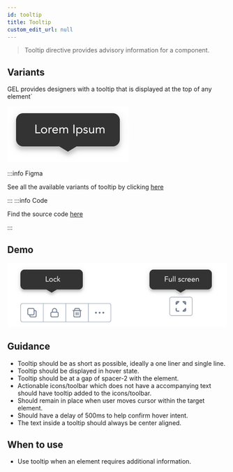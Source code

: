 ```yaml
---
id: tooltip
title: Tooltip
custom_edit_url: null
---
```


> Tooltip directive provides advisory information for a component.

## Variants

GEL provides designers with a tooltip that is displayed at the top of any element`

![Tooltip types](img/tooltip-types.svg)

:::info Figma

See all the available variants of tooltip by clicking [here](https://www.figma.com/file/kzLxtqv6YGL0wotiqzgEo4/GEL-UI-Doc?node-id=8%3A29936)

:::
:::info Code

Find the source code [here](https://primefaces.org/primevue/tooltip)

:::

## Demo

![Tooltip demo](img/tooltip-demo.svg)

## Guidance

* Tooltip should be as short as possible, ideally a one liner and single line.
* Tooltip should be displayed in hover state.
* Tooltip should be at a gap of spacer-2 with the element.
* Actionable icons/toolbar which does not have a accompanying text should have tooltip added to the icons/toolbar.
* Should remain in place when user moves cursor within the target element.
* Should have a delay of 500ms to help confirm hover intent.
* The text inside a tooltip should always be center aligned.

## When to use

* Use tooltip when an element requires additional information.